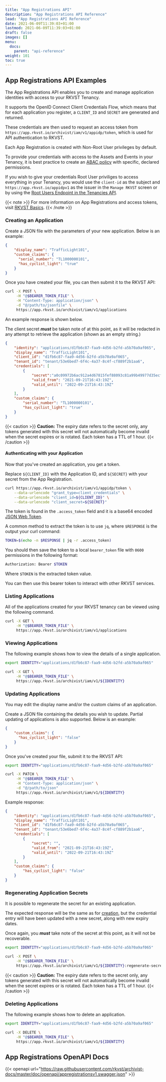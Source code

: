 ```yaml
---
title: "App Registrations API"
description: "App Registrations API Reference"
lead: "App Registrations API Reference"
date: 2021-06-09T11:39:03+01:00
lastmod: 2021-06-09T11:39:03+01:00
draft: false
images: []
menu: 
  docs:
    parent: "api-reference"
weight: 101
toc: true
---
```


## App Registrations API Examples

The App Registrations API enables you to create and manage application identities with access to your RKVST Tenancy. 

It supports the OpenID Connect Client Credentials Flow, which means that for each application you register, a `CLIENT_ID` and `SECRET` are generated and returned.

These credentials are then used to request an access token from `https://app.rkvst.io/archivist/iam/v1/appidp/token`, which is used for API authentication to RKVST.

Each App Registration is created with Non-Root User privileges by default.

To provide your credentials with access to the Assets and Events in your Tenancy, it is best practice to create an [ABAC policy](../iam-policies-api/) with specific, declared permissions. 

If you wish to give your credentials Root User priviliges to access everything in your Tenancy, you would use the `client-id` as the subject and `https://app.rkvst.io/appidpv1` as the issuer in the `Manage RKVST` screen or by using the [Root Users Endpoint in the Tenancies API](../tenancies-api/).

{{< note >}}
For more information on App Registrations and access tokens, visit [RKVST Basics](https://docs.rkvst.com/docs/rkvst-basics/getting-access-tokens-using-app-registrations/).
{{< /note >}}

### Creating an Application

Create a JSON file with the parameters of your new application. Below is an example:

```json
{
    "display_name": "TrafficLight101",
    "custom_claims": {
      "serial_number": "TL1000000101",
      "has_cyclist_light": "true"
    }
}
```

Once you have created your file, you can then submit it to the RKVST API:

```bash
curl -X POST \
     -H "@$BEARER_TOKEN_FILE" \
     -H "Content-Type: application/json" \
     -d "@/path/to/jsonfile" \
     https://app.rkvst.io/archivist/iam/v1/applications
```

An example response is shown below. 

The client secret ***must*** be taken note of at this point, as it will be redacted in any attempt to retrieve the application (shown as an empty string.)

```json
{
    "identity": "applications/d1fb6c87-faa9-4d56-b2fd-a5b70a9af065",
    "display_name": "TrafficLight101",
    "client_id": "d1fb6c87-faa9-4d56-b2fd-a5b70a9af065",
    "tenant_id": "tenant/53e6bed7-6f4c-4a37-8c4f-cf889f2b1aa6",
    "credentials": [
        {
            "secret":"a0c09972b6ac912a4d67815fef88093c81a99b49977d35ecf6d162631aa29173",
            "valid_from": "2021-09-21T16:43:19Z",
            "valid_until": "2022-09-21T16:43:19Z"
        }
    ],
    "custom_claims": {
        "serial_number": "TL1000000101",
        "has_cyclist_light": "true"
    }
}
```

{{< caution >}}
**Caution:** The expiry date refers to the secret only, any tokens generated with this secret will not automatically become invalid when the secret expires or is rotated. Each token has a TTL of 1 hour. 
{{< /caution >}}

#### Authenticating with your Application

Now that you've created an application, you get a token.

Replace `${CLIENT_ID}` with the Application ID, and `${SECRET}` with your secret from the App Registration.

```bash
curl https://app.rkvst.io/archivist/iam/v1/appidp/token \
    --data-urlencode "grant_type=client_credentials" \
    --data-urlencode "client_id=${CLIENT_ID}" \
    --data-urlencode "client_secret=${SECRET}"
```

The token is found in the `.access_token` field and it is a base64 encoded [JSON Web Token](https://jwt.io/introduction/).

A common method to extract the token is to use `jq`, where `$RESPONSE` is the output your curl command:

```bash
TOKEN=$(echo -n $RESPONSE | jq -r .access_token)
```

You should then save the token to a local `bearer_token` file with `0600` permissions in the following format:

```bash
Authorization: Bearer $TOKEN
```

Where `$TOKEN` is the extracted token value.

You can then use this bearer token to interact with other RKVST services.

### Listing Applications

All of the applications created for your RKVST tenancy can be viewed using the following command.

```bash
curl -X GET \
     -H "@$BEARER_TOKEN_FILE" \
     https://app.rkvst.io/archivist/iam/v1/applications
```

### Viewing Applications

The following example shows how to view the details of a single application.

```bash
export IDENTITY="applications/d1fb6c87-faa9-4d56-b2fd-a5b70a9af065"

curl -X GET \
     -H "@$BEARER_TOKEN_FILE" \
     https://app.rkvst.io/archivist/iam/v1/${IDENTITY}
```
### Updating Applications

You may edit the display name and/or the custom claims of an application.

Create a JSON file containing the details you wish to update. Partial updating of applications is also supported. Below is an example:

```json
{
    "custom_claims": {
      "has_cyclist_light": "false"
    }
}
```

Once you've created your file, submit it to the RKVST API:

```bash
export IDENTITY="applications/d1fb6c87-faa9-4d56-b2fd-a5b70a9af065"

curl -X PATCH \
     -H "@$BEARER_TOKEN_FILE" \
     -H "Content-Type: application/json" \
     -d "@/path/to/json"
     https://app.rkvst.io/archivist/iam/v1/${IDENTITY}
```

Example response:

```json
{
    "identity": "applications/d1fb6c87-faa9-4d56-b2fd-a5b70a9af065",
    "display_name": "TrafficLight101",
    "client_id": "d1fb6c87-faa9-4d56-b2fd-a5b70a9af065",
    "tenant_id": "tenant/53e6bed7-6f4c-4a37-8c4f-cf889f2b1aa6",
    "credentials": [
        {
            "secret": "",
            "valid_from": "2021-09-21T16:43:19Z",
            "valid_until": "2022-09-21T16:43:19Z"
        }
    ],
    "custom_claims": {
        "has_cyclist_light": "false"
    }
}
```
### Regenerating Application Secrets

It is possible to regenerate the secret for an existing application. 

The expected response will be the same as for [creation](./#creating-an-application), but the credential entry will have been updated with a new secret, along with new expiry dates. 

Once again, you ***must*** take note of the secret at this point, as it will not be recoverable.

```bash
export IDENTITY="applications/d1fb6c87-faa9-4d56-b2fd-a5b70a9af065"

curl -X POST \
     -H "@$BEARER_TOKEN_FILE" \
     https://app.rkvst.io/archivist/iam/v1/${IDENTITY}:regenerate-secret
```

{{< caution >}}
**Caution:** The expiry date refers to the secret only, any tokens generated with this secret will not automatically become invalid when the secret expires or is rotated. Each token has a TTL of 1 hour. 
{{< /caution >}}

### Deleting Applications
The following example shows how to delete an application.

```bash
export IDENTITY="applications/d1fb6c87-faa9-4d56-b2fd-a5b70a9af065"

curl -X DELETE \
     -H "@$BEARER_TOKEN_FILE" \
     https://app.rkvst.io/archivist/iam/v1/${IDENTITY}
```

## App Registrations OpenAPI Docs

{{< openapi url="https://raw.githubusercontent.com/rkvst/archivist-docs/master/doc/openapi/appregistrationsv1.swagger.json" >}}
